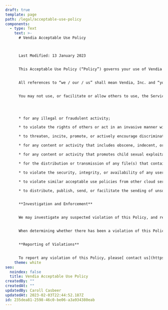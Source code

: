 ```yaml
---
draft: true
template: page
path: /legal/acceptable-use-policy
components:
  - type: Text
    text: >-
      # Vendia Acceptable Use Policy



      Last Modified: 13 January 2023 


      This Acceptable Use Policy (“Policy”) governs your use of Vendia services, applications, products and websites including [www.vendia.com](https://www.vendia.com) (together, “Vendia Offerings”). By using Vendia Offerings, you are agreeing to the latest version of this Policy, which may be updated from time to time and is available on [www.vendia.com/legal](https://www.vendia.com/legal). If material changes are made to this Policy, we will provide a more prominent notice by sending you an email notification. 


      All references to “we / our / us” shall mean Vendia, Inc. and “you / your” shall mean the individual person or legal entity that is using our Offerings. Capitalized terms used in this Policy  without definition have the meanings given such terms in the Vendia Services Agreement. 


      You may not use, or facilitate or allow others to use, the Services or the Vendia Site:




      * for any illegal or fraudulent activity;

      * to violate the rights of others or act in an invasive manner with respect to others’ privacy;

      * to threaten, incite, promote, or actively encourage discrimination, hate speech, violence, terrorism, or other serious harm;

      * for any content or activity that includes obscene, indecent, or unlawful material; 

      * for any content or activity that promotes child sexual exploitation or abuse;

      * for the distribution or transmission of any file(s) that contain viruses, corrupted data, or any similar variant that may damage the Vendia Site or our Services;

      * to violate the security, integrity, or availability of any user, network, computer or communications system, software application, or network or computing device;

      * to violate similar acceptable use policies from other cloud service providers or other third party systems when made available to you through our Services;

      * to distribute, publish, send, or facilitate the sending of unsolicited mass email or other messages, promotions, advertising, or solicitations (“spam”).


      **Investigation and Enforcement**


      We may investigate any suspected violation of this Policy, and remove or disable access to any content or resource that violates this Policy. You agree to cooperate with us to remedy any violation. We may share our findings with appropriate law enforcement agencies that have jurisdiction over you or the Services.


      When determining whether there has been a violation of this Policy, we may consider your ability and willingness to comply with this Policy, including the policies and processes you have in place to prevent or identify and remove any prohibited content or activity.


      **Reporting of Violations**


      To report any violation of this Policy, please[ contact us](https://support.aws.amazon.com/#/contacts/report-abuse).
    theme: white
seo:
  noindex: false
  title: Vendia Acceptable Use Policy
createdBy: ""
createdAt: ""
updatedBy: Caroll Casbeer
updatedAt: 2023-02-03T22:44:52.187Z
id: 235dea81-2598-46c0-be06-a3a934380eab
---
```

